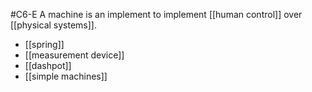 #C6-E 
A machine is an implement to implement [[human control]] over [[physical systems]].

- [[spring]]
- [[measurement device]]
- [[dashpot]]
- [[simple machines]]